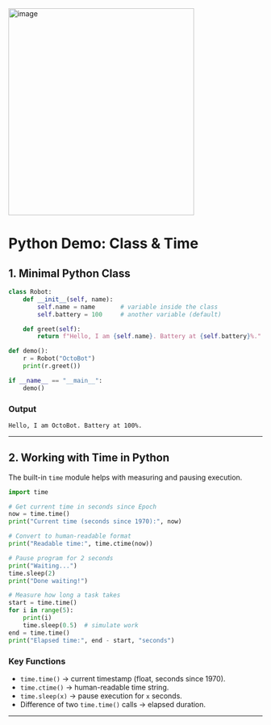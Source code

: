<img width="368" height="410" alt="image" src="https://github.com/user-attachments/assets/b4904a0f-5f04-4be8-ace8-a22d9b12bfb1" />


# Python Demo: Class & Time

## 1. Minimal Python Class

```python
class Robot:
    def __init__(self, name):
        self.name = name       # variable inside the class
        self.battery = 100     # another variable (default)

    def greet(self):
        return f"Hello, I am {self.name}. Battery at {self.battery}%."

def demo():
    r = Robot("OctoBot")
    print(r.greet())

if __name__ == "__main__":
    demo()
```

### Output
```
Hello, I am OctoBot. Battery at 100%.
```

---

## 2. Working with Time in Python

The built-in `time` module helps with measuring and pausing execution.

```python
import time

# Get current time in seconds since Epoch
now = time.time()
print("Current time (seconds since 1970):", now)

# Convert to human-readable format
print("Readable time:", time.ctime(now))

# Pause program for 2 seconds
print("Waiting...")
time.sleep(2)
print("Done waiting!")

# Measure how long a task takes
start = time.time()
for i in range(5):
    print(i)
    time.sleep(0.5)  # simulate work
end = time.time()
print("Elapsed time:", end - start, "seconds")
```

### Key Functions
- `time.time()` → current timestamp (float, seconds since 1970).  
- `time.ctime()` → human-readable time string.  
- `time.sleep(x)` → pause execution for `x` seconds.  
- Difference of two `time.time()` calls → elapsed duration.  

---
